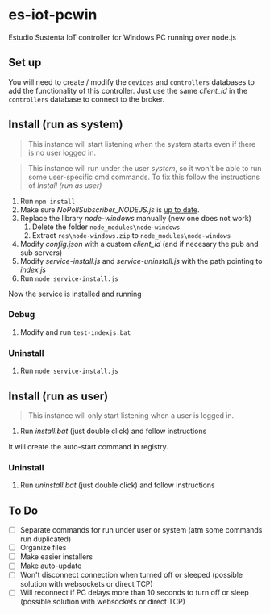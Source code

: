 # es-iot-pcwin

Estudio Sustenta IoT controller for Windows PC running over node.js

## Set up

You will need to create / modify the `devices` and `controllers` databases to add the functionality of this controller.
Just use the same *client_id* in the `controllers` database to connect to the broker.

## Install (run as system)

> This instance will start listening when the system starts even if there is no user logged in.

> This instance will run under the user *system*, so it won't be able to run some user-specific cmd commands.
> To fix this follow the instructions of *Install (run as user)*

1. Run `npm install`
1. Make sure *NoPollSubscriber_NODEJS.js* is [up to date](https://github.com/roy-mdr/es-web-notify/blob/main/client/NoPollSubscriber_NODEJS.js).
1. Replace the library *node-windows* manually (new one does not work)
    1. Delete the folder `node_modules\node-windows`
    1. Extract `res\node-windows.zip` to `node_modules\node-windows`
1. Modify *config.json* with a custom *client_id* (and if necesary the pub and sub servers)
1. Modify *service-install.js* and *service-uninstall.js* with the path pointing to *index.js*
1. Run `node service-install.js`

Now the service is installed and running

### Debug

1. Modify and run `test-indexjs.bat`

### Uninstall

1. Run `node service-install.js`

## Install (run as user)

> This instance will only start listening when a user is logged in.

1. Run *install.bat* (just double click) and follow instructions

It will create the auto-start command in registry.

### Uninstall

1. Run *uninstall.bat* (just double click) and follow instructions

## To Do

- [ ] Separate commands for run under user or system (atm some commands run duplicated)
- [ ] Organize files
- [ ] Make easier installers
- [ ] Make auto-update
- [ ] Won't disconnect connection when turned off or sleeped (possible solution with websockets or direct TCP)
- [ ] Will reconnect if PC delays more than 10 seconds to turn off or sleep (possible solution with websockets or direct TCP)
